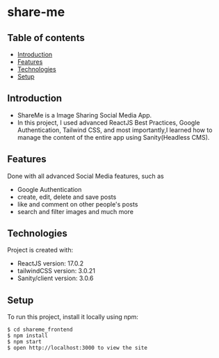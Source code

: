 # share-me

## Table of contents
* [Introduction](#introduction)
* [Features](#features)
* [Technologies](#technologies)
* [Setup](#setup)

## Introduction

* ShareMe is a Image Sharing Social Media App.
* In this project, I used advanced ReactJS Best Practices, Google Authentication, Tailwind CSS, and most importantly,I learned how to manage the content of the entire app using Sanity(Headless CMS). 

## Features

Done with all advanced Social Media features, such as

* Google Authentication
* create, edit, delete and save posts
* like and comment on other people's posts
* search and filter images and much more
	
## Technologies
Project is created with:
* ReactJS version: 17.0.2
* tailwindCSS version: 3.0.21
* Sanity/client version: 3.0.6
	
## Setup
To run this project, install it locally using npm:

```
$ cd shareme_frontend
$ npm install
$ npm start
$ open http://localhost:3000 to view the site
```

